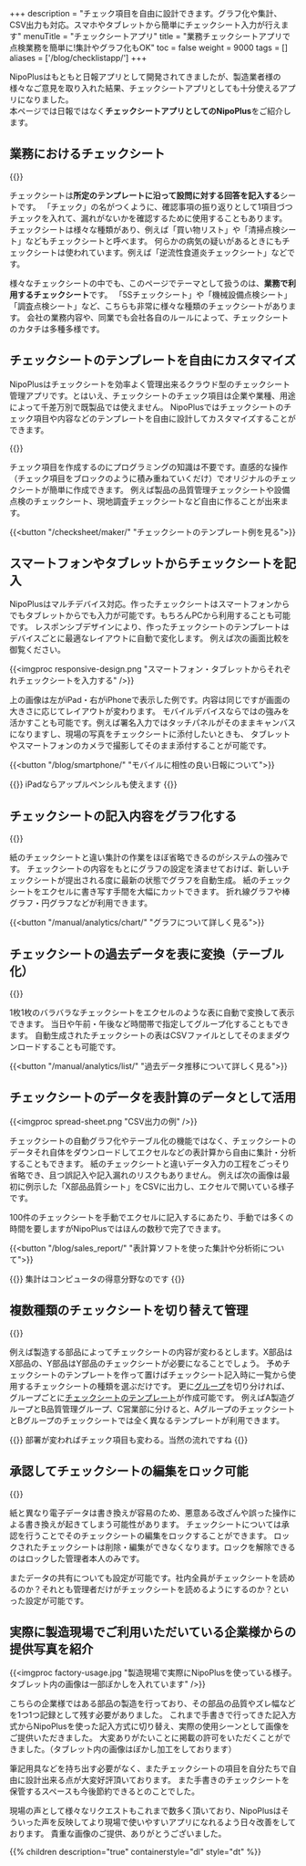 +++
description = "チェック項目を自由に設計できます。グラフ化や集計、CSV出力も対応。スマホやタブレットから簡単にチェックシート入力が行えます"
menuTitle = "チェックシートアプリ"
title = "業務チェックシートアプリで点検業務を簡単に!集計やグラフ化もOK"
toc = false
weight = 9000
tags = []
aliases = ['/blog/checklistapp/']
+++

NipoPlusはもともと日報アプリとして開発されてきましたが、製造業者様の様々なご意見を取り入れた結果、チェックシートアプリとしても十分使えるアプリになりました。  
本ページでは日報ではなく**チェックシートアプリとしてのNipoPlus**をご紹介します。

## 業務におけるチェックシート

{{<icatch filename="check-sheet-app" msg="繰り返し使える チェックシートApp" title="業務用チェックシートアプリ" fontsize="30px" alice="ok" >}}

チェックシートは**所定のテンプレートに沿って設問に対する回答を記入する**シートです。
「チェック」の名がつくように、確認事項の振り返りとして1項目づつチェックを入れて、漏れがないかを確認するために使用することもあります。
チェックシートは様々な種類があり、例えば「買い物リスト」や「清掃点検シート」などもチェックシートと呼べます。
何らかの病気の疑いがあるときにもチェックシートは使われています。例えば「逆流性食道炎チェックシート」などです。

様々なチェックシートの中でも、このページでテーマとして扱うのは、**業務で利用するチェックシート**です。
「5Sチェックシート」や「機械設備点検シート」「調査点検シート」など、こちらも非常に様々な種類のチェックシートがあります。
会社の業務内容や、同業でも会社各自のルールによって、チェックシートのカタチは多種多様です。


## チェックシートのテンプレートを自由にカスタマイズ

NipoPlusはチェックシートを効率よく管理出来るクラウド型のチェックシート管理アプリです。とはいえ、チェックシートのチェック項目は企業や業種、用途によって千差万別で既製品では使えません。
NipoPlusではチェックシートのチェック項目や内容などのテンプレートを自由に設計してカスタマイズすることができます。

{{<icatch filename="check-sheet-template" msg="例えば5Sシート 色々自由に作れます" title="テンプレートを自由にカスタマイズしてオリジナルのチェックシートが作れます" fontsize="30px" alice="guide" >}}

チェック項目を作成するのにプログラミングの知識は不要です。直感的な操作（チェック項目をブロックのように積み重ねていくだけ）でオリジナルのチェックシートが簡単に作成できます。
例えば製品の品質管理チェックシートや設備点検のチェックシート、現地調査チェックシートなど自由に作ることが出来ます。


{{<button "/checksheet/maker/" "チェックシートのテンプレート例を見る">}}

## スマートフォンやタブレットからチェックシートを記入

NipoPlusはマルチデバイス対応。作ったチェックシートはスマートフォンからでもタブレットからでも入力が可能です。もちろんPCから利用することも可能です。
レスポンシブデザインにより、作ったチェックシートのテンプレートはデバイスごとに最適なレイアウトに自動で変化します。
例えば次の画面比較を御覧ください。

{{<imgproc responsive-design.png "スマートフォン・タブレットからそれぞれチェックシートを入力する" />}}

上の画像は左がiPad・右がiPhoneで表示した例です。内容は同じですが画面の大きさに応じてレイアウトが変わります。
モバイルデバイスならではの強みを活かすことも可能です。例えば署名入力ではタッチパネルがそのままキャンバスになりますし、現場の写真をチェックシートに添付したいときも、
タブレットやスマートフォンのカメラで撮影してそのまま添付することが可能です。

{{<button "/blog/smartphone/" "モバイルに相性の良い日報について">}}


{{<alice pos="right" icon="tablet">}}
iPadならアップルペンシルも使えます
{{</alice>}}

## チェックシートの記入内容をグラフ化する

{{<icatch filename="check-sheet-charts" msg="チェックシートデータを その場でグラフ化" title="エクセルを使わなくてもチェックシートのデータを即座にグラフ化できます" fontsize="30px" alice="pc" >}}

紙のチェックシートと違い集計の作業をほぼ省略できるのがシステムの強みです。
チェックシートの内容をもとにグラフの設定を済ませておけば、新しいチェックシートが提出される度に最新の状態でグラフを自動生成。
紙のチェックシートをエクセルに書き写す手間を大幅にカットできます。
折れ線グラフや棒グラフ・円グラフなどが利用できます。

{{<button "/manual/analytics/chart/" "グラフについて詳しく見る">}}

## チェックシートの過去データを表に変換（テーブル化）

{{<icatch filename="data-table" msg="過去との比較も簡単 もちろん自動です" title="これまでのチェックシートデータを一覧表に自動で変換します" fontsize="30px" alice="here" >}}

1枚1枚のバラバラなチェックシートをエクセルのような表に自動で変換して表示できます。
当日や午前・午後など時間帯で指定してグループ化することもできます。
自動生成されたチェックシートの表はCSVファイルとしてそのままダウンロードすることも可能です。

{{<button "/manual/analytics/list/" "過去データ推移について詳しく見る">}}

## チェックシートのデータを表計算のデータとして活用

{{<imgproc spread-sheet.png "CSV出力の例" />}}

チェックシートの自動グラフ化やテーブル化の機能ではなく、チェックシートのデータそれ自体をダウンロードしてエクセルなどの表計算から自由に集計・分析することもできます。
紙のチェックシートと違いデータ入力の工程をごっそり省略でき、且つ誤記入や記入漏れのリスクもありません。
例えば次の画像は最初に例示した「X部品品質シート」をCSVに出力し、エクセルで開いている様子です。

100件のチェックシートを手動でエクセルに記入するにあたり、手動では多くの時間を要しますがNipoPlusではほんの数秒で完了できます。

{{<button "/blog/sales_report/" "表計算ソフトを使った集計や分析術について">}}



{{<alice pos="right" icon="ok">}}
集計はコンピュータの得意分野なのです
{{</alice>}}

## 複数種類のチェックシートを切り替えて管理

{{<icatch filename="select-check-sheet-template" msg="複数のチェックシート 切り替えて利用可能" title="テンプレートを予め作成しておけば切り替えて利用が可能です" fontsize="30px" alice="here" >}}

例えば製造する部品によってチェックシートの内容が変わるとします。X部品はX部品の、Y部品はY部品のチェックシートが必要になることでしょう。
予めチェックシートのテンプレートを作って置けばチェックシート記入時に一覧から使用するチェックシートの種類を選ぶだけです。
更に[グループ](/manual/initial-setting/make-group/)を切り分ければ、グループごとに[チェックシートのテンプレート](/manual/initial-setting/template/make/)が作成可能です。
例えばA製造グループとB品質管理グループ、C営業部に分けると、AグループのチェックシートとBグループのチェックシートでは全く異なるテンプレートが利用できます。

{{<alice pos="right" icon="guide">}}
部署が変わればチェック項目も変わる。当然の流れですね
{{</alice>}}

## 承認してチェックシートの編集をロック可能

{{<icatch filename="check-sheet-data-lock" msg="捺印しデータをロック 改ざんの抑制・防止" title="チェックシートのデータをロックする" fontsize="30px" alice="shield" >}}

紙と異なり電子データは書き換えが容易のため、悪意ある改ざんや誤った操作による書き換えが起きてしまう可能性があります。
チェックシートについては承認を行うことでそのチェックシートの編集をロックすることができます。
ロックされたチェックシートは削除・編集ができなくなります。ロックを解除できるのはロックした管理者本人のみです。

またデータの共有についても設定が可能です。社内全員がチェックシートを読めるのか？それとも管理者だけがチェックシートを読めるようにするのか？といった設定が可能です。

## 実際に製造現場でご利用いただいている企業様からの提供写真を紹介

{{<imgproc factory-usage.jpg "製造現場で実際にNipoPlusを使っている様子。タブレット内の画像は一部ぼかしを入れています" />}}

こちらの企業様ではある部品の製造を行っており、その部品の品質やズレ幅などを1つ1つ記録として残す必要がありました。
これまで手書きで行ってきた記入方式からNipoPlusを使った記入方式に切り替え、実際の使用シーンとして画像をご提供いただきました。
大変ありがたいことに掲載の許可をいただくことができました。（タブレット内の画像はぼかし加工をしております）

筆記用具などを持ち出す必要がなく、またチェックシートの項目を自分たちで自由に設計出来る点が大変好評頂いております。
また手書きのチェックシートを保管するスペースも今後節約できるとのことでした。

現場の声として様々なリクエストもこれまで数多く頂いており、NipoPlusはそういった声を反映してより現場で使いやすいアプリになれるよう日々改善をしております。
貴重な画像のご提供、ありがとうございました。

{{% children description="true" containerstyle="dl" style="dt" %}}

